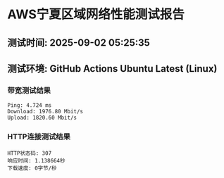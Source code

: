 # AWS宁夏区域网络性能测试报告
## 测试时间: 2025-09-02 05:25:35
## 测试环境: GitHub Actions Ubuntu Latest (Linux)

### 带宽测试结果
```
Ping: 4.724 ms
Download: 1976.80 Mbit/s
Upload: 1820.60 Mbit/s
```

### HTTP连接测试结果
```
HTTP状态码: 307
响应时间: 1.138664秒
下载速度: 0字节/秒
```

